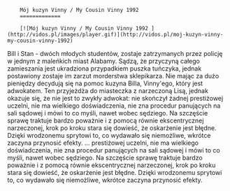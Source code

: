
        Mój kuzyn Vinny / My Cousin Vinny 1992 
        =============
        
        [![Mój kuzyn Vinny / My Cousin Vinny 1992 ](http://vidos.pl/images/player.gif)](http://vidos.pl/moj-kuzyn-vinny-my-cousin-vinny-1992)
        
        
 Bill i Stan - dwóch młodych studentów, zostaje zatrzymanych przez policję w jednym z maleńkich miast Alabamy. Sądzą, że przyczyną całego zamieszania jest ukradziona przypadkiem puszka tuńczyka, jednak postawiony zostaje im zarzut morderstwa sklepikarza. Nie mając za dużo pieniędzy decydują się na pomoc kuzyna Billa, Vinny'ego, który jest adwokatem. Ten przyjeżdża do miasteczka z narzeczoną Lisą, jednak okazuje się, że nie jest to zwykły adwokat: nie skończył żadnej prestiżowej uczelni, nie ma wielkiego doświadczenia, nie zna procedur panujących na sali sądowej i mówi to co myśli, nawet wobec sędziego. Na szczęście sprawę traktuje bardzo poważnie i z pomocą równie ekscentrycznej narzeczonej, krok po kroku stara się dowieść, że oskarżenie jest błędne. Dzięki wrodzonemu sprytowi to, co wydawało się niemożliwe, wkrótce zaczyna przynosić efekty.  ... prestiżowej uczelni, nie ma wielkiego doświadczenia, nie zna procedur panujących na sali sądowej i mówi to co myśli, nawet wobec sędziego. Na szczęście sprawę traktuje bardzo poważnie i z pomocą równie ekscentrycznej narzeczonej, krok po kroku stara się dowieść, że oskarżenie jest błędne. Dzięki wrodzonemu sprytowi to, co wydawało się niemożliwe, wkrótce zaczyna przynosić efekty.
    